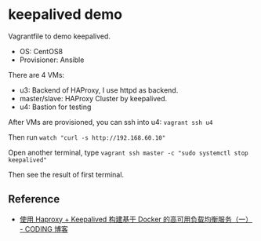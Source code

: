 # keepalived demo

Vagrantfile to demo keepalived.

* OS: CentOS8
* Provisioner: Ansible

There are 4 VMs:

* u3: Backend of HAProxy, I use httpd as backend.
* master/slave: HAProxy Cluster by keepalived.
* u4: Bastion for testing

After VMs are provisioned, you can ssh into u4: `vagrant ssh u4`

Then run `watch "curl -s http://192.168.60.10"`

Open another terminal, type `vagrant ssh master -c "sudo systemctl stop keepalived"`

Then see the result of first terminal.

## Reference

* [使用 Haproxy + Keepalived 构建基于 Docker 的高可用负载均衡服务（一） - CODING 博客](https://blog.coding.net/blog/Haproxy&Keepalived)
